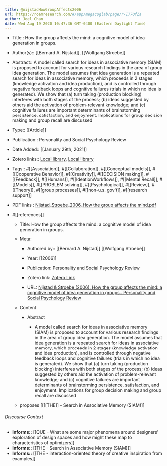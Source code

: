 ```yaml
---
title: @nijstadHowGroupAffects2006
url: https://roamresearch.com/#/app/megacoglab/page/r-I77OfZa
author: Joel Chan
date: Wed Aug 19 2020 10:47:36 GMT-0400 (Eastern Daylight Time)
---
```


- Title:: How the group affects the mind: a cognitive model of idea generation in groups.
- Author(s):: [[Bernard A. Nijstad]], [[Wolfgang Stroebe]]
- Abstract:: A model called search for ideas in associative memory (SIAM) is proposed to account for various research findings in the area of group idea generation. The model assumes that idea generation is a repeated search for ideas in associative memory, which proceeds in 2 stages (knowledge activation and idea production), and is controlled through negative feedback loops and cognitive failures (trials in which no idea is generated). We show that (a) turn taking (production blocking) interferes with both stages of the process; (b) ideas suggested by others aid the activation of problem-relevant knowledge; and (c) cognitive failures are important determinants of brainstorming persistence, satisfaction, and enjoyment. Implications for group decision making and group recall are discussed
- Type:: [[Article]]
- Publication:: Personality and Social Psychology Review
- Date Added:: [[January 29th, 2021]]
- Zotero links:: [Local library](zotero://select/groups/2451508/items/CSGHAZKS), [Local library](https://www.zotero.org/groups/2451508/items/CSGHAZKS)
- Tags:: #[[Association]], #[[Collaboration]], #[[Conceptual models]], #[[Cooperative Behavior]], #[[Creativity]], #[[DECISION making]], #[[Feedback]], #[[Humans]], #[[IdeationWorkflows]], #[[Mental Recall]], #[[Models]], #[[PROBLEM solving]], #[[Psychological]], #[[Review]], #[[Theory]], #[[group processes]], #[[non-u.s. gov't]], #[[research support]]
- PDF links : [Nijstad_Stroebe_2006_How the group affects the mind.pdf](zotero://open-pdf/groups/2451508/items/GXLDZHDP)
- #[[references]]

    - Title: How the group affects the mind: a cognitive model of idea generation in groups.

    - Meta:

        - Authored by:: [[Bernard A. Nijstad]] [[Wolfgang Stroebe]]

        - Year: [[2006]]

        - Publication: Personality and Social Psychology Review

        - Zotero link: [Zotero Link](zotero://select/items/1_VUT8HF9T)

        - URL: [Nijstad & Stroebe (2006). How the group affects the mind: a cognitive model of idea generation in groups.. Personality and Social Psychology Review](https://journals.sagepub.com/doi/10.1207/s15327957pspr1003_1)

    - Content

        - Abstract

            - A model called search for ideas in associative memory (SIAM) is proposed to account for various research findings in the area of group idea generation. The model assumes that idea generation is a repeated search for ideas in associative memory, which proceeds in 2 stages (knowledge activation and idea production), and is controlled through negative feedback loops and cognitive failures (trials in which no idea is generated). We show that (a) turn taking (production blocking) interferes with both stages of the process; (b) ideas suggested by others aid the activation of problem-relevant knowledge; and (c) cognitive failures are important determinants of brainstorming persistence, satisfaction, and enjoyment. Implications for group decision making and group recall are discussed

    - proposes [[[[THE]] - Search in Associative Memory (SIAM)]]

###### Discourse Context

- **Informs::** [[QUE - What are some major phenomena around designers' exploration of design spaces and how might these map to characteristics of optimizers]]
- **Informs::** [[THE - Search in Associative Memory (SIAM)]]
- **Informs::** [[THE - interaction-oriented theory of creative inspiration from examples]]

